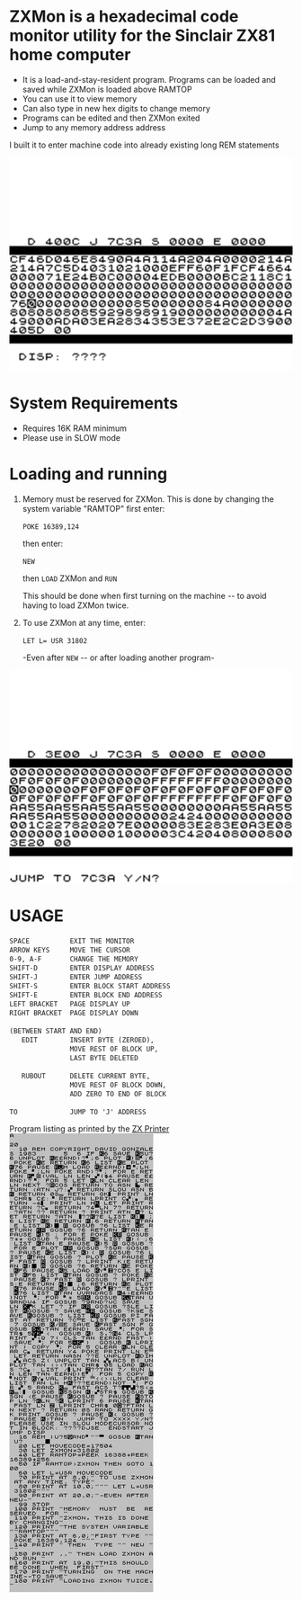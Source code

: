 # ZXMon is a hexadecimal code monitor utility for the Sinclair ZX81 home computer

* It is a load-and-stay-resident program. Programs can be loaded and saved while ZXMon is loaded above RAMTOP
* You can use it to view memory
* Can also type in new hex digits to change memory
* Programs can be edited and then ZXMon exited
* Jump to any memory address address

I built it to enter machine code into already existing long REM statements


![Display address](./images/ZXMon_b.png?raw=true)

# System Requirements
* Requires 16K RAM minimum
* Please use in SLOW mode

# Loading and running
1. Memory must be reserved for ZXMon. This is done by changing the system variable "RAMTOP"
   first enter:
   
	`POKE 16389,124`
 
   then  enter:
   
	`NEW`

   then `LOAD` ZXMon and `RUN`
   
   This should be done when first turning on the machine -- to avoid having to load ZXMon twice.

3. To use ZXMon at any time, enter:

	`LET L= USR 31802`

   -Even after `NEW` -- or after loading another program-

![Jump to address](./images/ZXMon_a.png?raw=true)

# USAGE
```
SPACE          EXIT THE MONITOR
ARROW KEYS     MOVE THE CURSOR
0-9, A-F       CHANGE THE MEMORY
SHIFT-D        ENTER DISPLAY ADDRESS
SHIFT-J        ENTER JUMP ADDRESS
SHIFT-S        ENTER BLOCK START ADDRESS
SHIFT-E        ENTER BLOCK END ADDRESS
LEFT BRACKET   PAGE DISPLAY UP
RIGHT BRACKET  PAGE DISPLAY DOWN

(BETWEEN START AND END)
   EDIT        INSERT BYTE (ZEROED),
               MOVE REST OF BLOCK UP, 
               LAST BYTE DELETED

   RUBOUT      DELETE CURRENT BYTE,
               MOVE REST OF BLOCK DOWN,
               ADD ZERO TO END OF BLOCK

TO             JUMP TO 'J' ADDRESS
```

Program listing as printed by the <a href='https://www.google.com/search?q=ZX81+printer&udm=2'>ZX Printer</a>
<br>![ZXMon program LIST on ZX Printer](./images/zxmon.JPG?raw=true)
